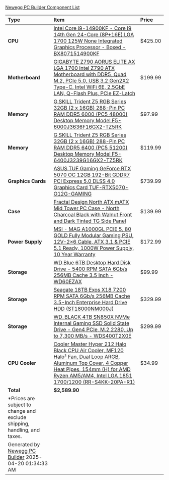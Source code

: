 [Newegg PC Builder Component List](https://newegg\.io/a462c90)

Type|Item|Price
:----|:----|:----
**CPU** | [Intel Core i9\-14900KF \- Core i9 14th Gen 24\-Core \(8P\+16E\) LGA 1700 125W None Integrated Graphics Processor \- Boxed \- BX8071514900KF](https://www\.newegg\.com/p/N82E16819118464?Item=N82E16819118464&cm\_sp=pc\-builder\-\_\-from\-\_\-markup\-share) | $425.00
**Motherboard** | [GIGABYTE Z790 AORUS ELITE AX LGA 1700 Intel Z790 ATX Motherboard with DDR5, Quad M\.2, PCIe 5\.0, USB 3\.2 Gen2X2 Type\-C, Intel WiFi 6E, 2\.5GbE LAN, Q\-Flash Plus, PCIe EZ\-Latch](https://www\.newegg\.com/p/N82E16813145417?Item=N82E16813145417&cm\_sp=pc\-builder\-\_\-from\-\_\-markup\-share) | $199.99
**Memory** | [G\.SKILL Trident Z5 RGB Series 32GB \(2 x 16GB\) 288\-Pin PC RAM DDR5 6000 \(PC5 48000\) Desktop Memory Model F5\-6000J3636F16GX2\-TZ5RK](https://www\.newegg\.com/p/N82E16820374351?Item=N82E16820374351&cm\_sp=pc\-builder\-\_\-from\-\_\-markup\-share) | $97.99
**Memory** | [G\.SKILL Trident Z5 RGB Series 32GB \(2 x 16GB\) 288\-Pin PC RAM DDR5 6400 \(PC5 51200\) Desktop Memory Model F5\-6400J3239G16GX2\-TZ5RK](https://www\.newegg\.com/p/N82E16820374358?Item=N82E16820374358&cm\_sp=pc\-builder\-\_\-from\-\_\-markup\-share) | $119.99
**Graphics Cards** | [ASUS TUF Gaming GeForce RTX 5070 OC 12GB 192\-Bit GDDR7 PCI Express 5\.0 DLSS 4\.0 Graphics Card TUF\-RTX5070\-O12G\-GAMING](https://www\.newegg\.com/p/N82E16814126758?Item=N82E16814126758&cm\_sp=pc\-builder\-\_\-from\-\_\-markup\-share) | $739.99
**Case** | [Fractal Design North ATX mATX Mid Tower PC Case \- North Charcoal Black with Walnut Front and Dark Tinted TG Side Panel](https://www\.newegg\.com/p/N82E16811352204?Item=N82E16811352204&cm\_sp=pc\-builder\-\_\-from\-\_\-markup\-share) | $139.99
**Power Supply** | [MSI \- MAG A1000GL PCIE 5, 80 GOLD Fully Modular Gaming PSU, 12V\-2×6 Cable, ATX 3\.1 & PCIE 5\.1 Ready, 1000W Power Supply, 10 Year Warranty](https://www\.newegg\.com/p/N82E16817701026?Item=N82E16817701026&cm\_sp=pc\-builder\-\_\-from\-\_\-markup\-share) | $172.99
**Storage** | [WD Blue 6TB Desktop Hard Disk Drive \- 5400 RPM SATA 6Gb/s 256MB Cache 3\.5 Inch \- WD60EZAX](https://www\.newegg\.com/p/N82E16822234535?Item=N82E16822234535&cm\_sp=pc\-builder\-\_\-from\-\_\-markup\-share) | $99.99
**Storage** | [Seagate 18TB Exos X18 7200 RPM SATA 6Gb/s 256MB Cache 3\.5\-Inch Enterprise Hard Drive HDD \(ST18000NM000J\)](https://www\.newegg\.com/p/1B4\-00VK\-00616?Item=1B4\-00VK\-00616&cm\_sp=pc\-builder\-\_\-from\-\_\-markup\-share) | $329.99
**Storage** | [WD\_BLACK 4TB SN850X NVMe Internal Gaming SSD Solid State Drive \- Gen4 PCIe, M\.2 2280, Up to 7,300 MB/s \- WDS400T2X0E](https://www\.newegg\.com/p/N82E16820250244?Item=N82E16820250244&cm\_sp=pc\-builder\-\_\-from\-\_\-markup\-share) | $299.99
**CPU Cooler** | [Cooler Master Hyper 212 Halo Black CPU Air Cooler, MF120 Halo² Fan, Dual Loop ARGB, Aluminum Top Cover, 4 Copper Heat Pipes, 154mm \(H\) for AMD Ryzen AM5/AM4, Intel LGA 1851 1700/1200 \(RR\-S4KK\-20PA\-R1\)](https://www\.newegg\.com/p/N82E16835103344?Item=N82E16835103344&cm\_sp=pc\-builder\-\_\-from\-\_\-markup\-share) | $34.99
| **Total** | **$2,589.90**
| \*Prices are subject to change and exclude shipping, handling, and taxes\. |
| Generated by [Newegg PC Builder](https://www\.newegg\.com/tools/custom\-pc\-builder?cm\_sp=pc\-builder\-\_\-from\-\_\-markup\-share) 2025-04-20 01:34:33 AM |
